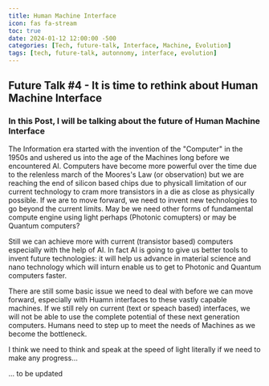 ```yaml
---
title: Human Machine Interface
icon: fas fa-stream
toc: true
date: 2024-01-12 12:00:00 -500
categories: [Tech, future-talk, Interface, Machine, Evolution]
tags: [tech, future-talk, autonnomy, interface, evolution]
---
```


## Future Talk #4 - It is time to rethink about Human Machine Interface

### In this Post, I will be talking about the future of Human Machine Interface

The Information era started with the invention of the "Computer" in the 1950s and ushered us into the age of the Machines long before we encountered AI. Computers have become more powerful over the time due to the relenless march of the Moores's Law (or observation) but we are reaching the end of silicon based chips due to physicall limitation of our current technology to cram more transistors in a die as close as physically possible. If we are to move forward, we need to invent new technologies to go beyond the current limits. May be we need other forms of fundamental compute engine using light perhaps (Photonic comupters) or may be Quantum computers?

Still we can achieve more with current (transistor based) computers especially with the help of AI. In fact AI is going to give us better tools to invent future technologies: it will help us advance in material science and nano technology which will inturn enable us to get to Photonic and Quantum computers faster.

There are still some basic issue we need to deal with before we can move forward, especially with Huamn interfaces to these vastly capable machines. If we still rely on current (text or speach based) interfaces, we will not be able to use the complete potential of these next generation computers. Humans need to step up to meet the needs of Machines as we become the bottleneck.

I think we need to think and speak at the speed of light literally if we need to make any progress...

... to be updated
